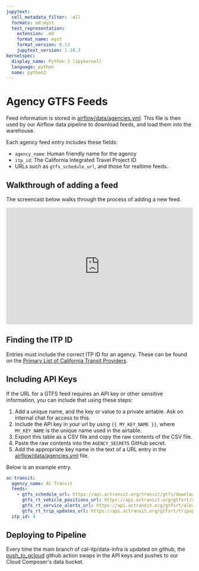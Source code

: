 ```yaml
---
jupytext:
  cell_metadata_filter: -all
  formats: md:myst
  text_representation:
    extension: .md
    format_name: myst
    format_version: 0.13
    jupytext_version: 1.10.3
kernelspec:
  display_name: Python 3 (ipykernel)
  language: python
  name: python3
---
```


# Agency GTFS Feeds

Feed information is stored in [airflow/data/agencies.yml](https://github.com/cal-itp/data-infra/blob/main/airflow/data/agencies.yml).
This file is then used by our Airflow data pipeline to download feeds, and load them into the warehouse.

Each agency feed entry includes these fields:

* `agency_name`: Human friendly name for the agency
* `itp_id`: The California Integrated Travel Project ID
* URLs such as `gtfs_schedule_url`, and those for realtime feeds.

## Walkthrough of adding a feed

The screencast below walks through the process of adding a new feed.

<div style="position: relative; padding-bottom: 62.5%; height: 0;"><iframe src="https://www.loom.com/embed/39f0100b43c4457db81b62249f162128" frameborder="0" webkitallowfullscreen mozallowfullscreen allowfullscreen style="position: absolute; top: 0; left: 0; width: 100%; height: 100%;"></iframe></div>

## Finding the ITP ID

Entries must include the correct ITP ID for an agency.
These can be found on the [Primary List of California Transit Providers](https://docs.google.com/spreadsheets/d/105oar4q_Z3yihDeUlP-VnYpJ0N9Mfs7-q4TnribqYLU/edit?usp=sharing).

## Including API Keys

If the URL for a GTFS feed requires an API key or other sensitive information, you can include that using these steps:

1. Add a unique name, and the key or value to a private airtable. Ask on internal chat for access to this.
2. Include the API key in your url by using `{{ MY_KEY_NAME }}`, where `MY_KEY_NAME`
  is the unique name used in the airtable.
3. Export this table as a CSV file and copy the raw contents of the CSV file.
4. Paste the raw contents into the `AGENCY_SECRETS` GitHub secret.
5. Add the appropriate key name in the text of a URL entry in the [airflow/data/agencies.yml](https://github.com/cal-itp/data-infra/blob/main/airflow/data/agencies.yml) file.

Below is an example entry.

```yaml
ac-transit:
  agency_name: AC Transit
  feeds:
    - gtfs_schedule_url: https://api.actransit.org/transit/gtfs/download?token={{ AC_TRANSIT_API_KEY }}
      gtfs_rt_vehicle_positions_url: https://api.actransit.org/gtfsrt/vehicles?token={{ AC_TRANSIT_API_KEY }}
      gtfs_rt_service_alerts_url: https://api.actransit.org/gtfsrt/alerts?token={{ AC_TRANSIT_API_KEY }}
      gtfs_rt_trip_updates_url: https://api.actransit.org/gtfsrt/tripupdates?token={{ AC_TRANSIT_API_KEY }}
  itp_id: 4
```

## Deploying to Pipeline

Every time the main branch of cal-itp/data-infra is updated on github,
the [push_to_gcloud](https://github.com/cal-itp/data-infra/blob/main/.github/workflows/push_to_gcloud.yml) github action swaps in the API keys and pushes to our Cloud Composer's data bucket.
